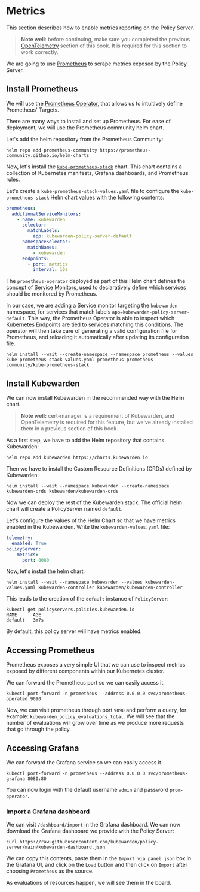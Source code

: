 # Metrics

This section describes how to enable metrics reporting on the Policy Server.

> **Note well**: before continuing, make sure you completed the previous
> [OpenTelemetry](../opentelemetry/01-quickstart.md#install-opentelemetry) section of this book. It
> is required for this section to work correctly.

We are going to use [Prometheus](https://prometheus.io/) to scrape metrics exposed by the Policy
Server.

## Install Prometheus

We will use the [Prometheus Operator](https://github.com/prometheus-operator/prometheus-operator),
that allows us to intuitively define Prometheus' Targets.

There are many ways to install and set up Prometheus. For ease of deployment, we will use the
Prometheus community helm chart.

Let's add the helm repository from the Prometheus Community:

```console
helm repo add prometheus-community https://prometheus-community.github.io/helm-charts
```

Now, let's install the
[`kube-prometheus-stack`](https://github.com/prometheus-community/helm-charts/tree/main/charts/kube-prometheus-stack)
chart. This chart contains a collection of Kubernetes manifests, Grafana dashboards, and Prometheus
rules.

Let's create a `kube-prometheus-stack-values.yaml` file to configure the `kube-prometheus-stack`
Helm chart values with the following contents:

```yaml
prometheus:
  additionalServiceMonitors:
    - name: kubewarden
      selector:
        matchLabels:
          app: kubewarden-policy-server-default
      namespaceSelector:
        matchNames:
          - kubewarden
      endpoints:
        - port: metrics
          interval: 10s
```

The `prometheus-operator` deployed as part of this Helm chart defines the concept of [Service
Monitors](https://github.com/prometheus-operator/prometheus-operator/blob/master/Documentation/design.md#servicemonitor),
used to declaratively define which services should be monitored by Prometheus.

In our case, we are adding a Service monitor targeting the `kubewarden` namespace, for services that
match labels `app=kubewarden-policy-server-default`. This way, the Prometheus Operator is able to
inspect which Kubernetes Endpoints are tied to services matching this conditions. The operator will
then take care of generating a valid configuration file for Prometheus, and reloading it
automatically after updating its configuration file.

```console
helm install --wait --create-namespace --namespace prometheus --values kube-prometheus-stack-values.yaml prometheus prometheus-community/kube-prometheus-stack
```

## Install Kubewarden

We can now install Kubewarden in the recommended way with the Helm chart.

> **Note well:** cert-manager is a requirement of Kubewarden, and OpenTelemetry is required for this
> feature, but we've already installed them in a previous section of this book.

As a first step, we have to add the Helm repository that contains Kubewarden:

```console
helm repo add kubewarden https://charts.kubewarden.io
```

Then we have to install the Custom Resource Definitions (CRDs) defined by
Kubewarden:

```console
helm install --wait --namespace kubewarden --create-namespace kubewarden-crds kubewarden/kubewarden-crds
```

Now we can deploy the rest of the Kubewarden stack. The official helm
chart will create a PolicyServer named `default`.

Let's configure the values of the Helm Chart so that we have metrics enabled 
in the Kubewarden. Write the `kubewarden-values.yaml` file:

```yaml
telemetry:
  enabled: True
policyServer:
    metrics:
      port: 8080
```

Now, let's install the helm chart:

```console
helm install --wait --namespace kubewarden --values kubewarden-values.yaml kubewarden-controller kubewarden/kubewarden-controller
```

This leads to the creation of the `default` instance of `PolicyServer`:

```console
kubectl get policyservers.policies.kubewarden.io
NAME      AGE
default   3m7s
```

By default, this policy server will have metrics enabled.

## Accessing Prometheus

Prometheus exposes a very simple UI that we can use to inspect metrics exposed by different
components within our Kubernetes cluster.

We can forward the Prometheus port so we can easily access it.

```console
kubectl port-forward -n prometheus --address 0.0.0.0 svc/prometheus-operated 9090
```

Now, we can visit prometheus through port `9090` and perform a query, for example:
`kubewarden_policy_evaluations_total`. We will see that the number of evaluations will grow over
time as we produce more requests that go through the policy.

## Accessing Grafana

We can forward the Grafana service so we can easily access it.

```console
kubectl port-forward -n prometheus --address 0.0.0.0 svc/prometheus-grafana 8080:80
```

You can now login with the default username `admin` and password `prom-operator`.

### Import a Grafana dashboard

We can visit `/dashboard/import` in the Grafana dashboard. We can now download the Grafana dashboard
we provide with the Policy Server:

```console
curl https://raw.githubusercontent.com/kubewarden/policy-server/main/kubewarden-dashboard.json
```

We can copy this contents, paste them in the `Import via panel json` box in the Grafana UI, and
click on the `Load` button and then click on `Import` after choosing `Prometheus` as the source.

As evaluations of resources happen, we will see them in the board.
